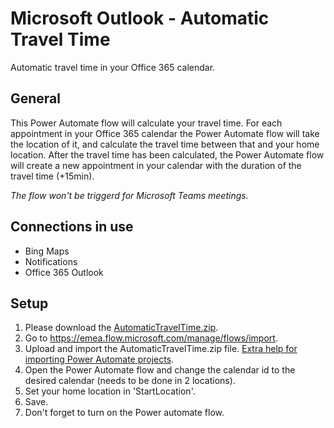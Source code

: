 # Microsoft Outlook - Automatic Travel Time
Automatic travel time in your Office 365 calendar.

## General
This Power Automate flow will calculate your travel time.
For each appointment in your Office 365 calendar the Power Automate flow will take the location of it, and calculate the travel time between that and your home location.
After the travel time has been calculated, the Power Automate flow will create a new appointment in your calendar with the duration of the travel time (+15min).

_The flow won't be triggerd for Microsoft Teams meetings._

## Connections in use
* Bing Maps
* Notifications
* Office 365 Outlook

## Setup
1. Please download the [AutomaticTravelTime.zip](/../../raw/main/AutomaticTravelTime.zip).
2. Go to https://emea.flow.microsoft.com/manage/flows/import.
3. Upload and import the AutomaticTravelTime.zip file. [Extra help for importing Power Automate projects](/../../../MrAutomate33/blob/main/files/CreateConnectionsInImport.md).
4. Open the Power Automate flow and change the calendar id to the desired calendar (needs to be done in 2 locations).
5. Set your home location in 'StartLocation'.
6. Save.
7. Don't forget to turn on the Power automate flow.
